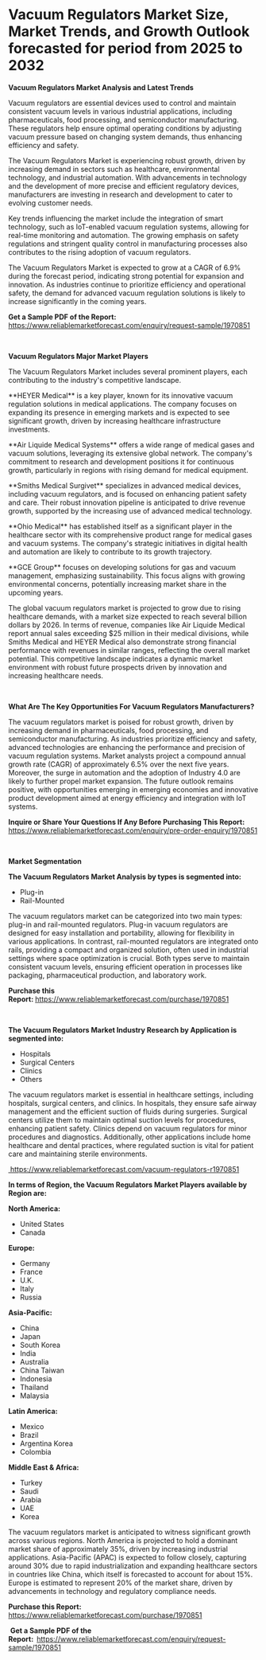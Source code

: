 <p><h1>Vacuum Regulators Market Size, Market Trends, and Growth Outlook forecasted for period from 2025 to 2032</h1></p><p><strong>Vacuum Regulators Market Analysis and Latest Trends</strong></p>
<p><p>Vacuum regulators are essential devices used to control and maintain consistent vacuum levels in various industrial applications, including pharmaceuticals, food processing, and semiconductor manufacturing. These regulators help ensure optimal operating conditions by adjusting vacuum pressure based on changing system demands, thus enhancing efficiency and safety.</p><p>The Vacuum Regulators Market is experiencing robust growth, driven by increasing demand in sectors such as healthcare, environmental technology, and industrial automation. With advancements in technology and the development of more precise and efficient regulatory devices, manufacturers are investing in research and development to cater to evolving customer needs. </p><p>Key trends influencing the market include the integration of smart technology, such as IoT-enabled vacuum regulation systems, allowing for real-time monitoring and automation. The growing emphasis on safety regulations and stringent quality control in manufacturing processes also contributes to the rising adoption of vacuum regulators.</p><p>The Vacuum Regulators Market is expected to grow at a CAGR of 6.9% during the forecast period, indicating strong potential for expansion and innovation. As industries continue to prioritize efficiency and operational safety, the demand for advanced vacuum regulation solutions is likely to increase significantly in the coming years.</p></p>
<p><strong>Get a Sample PDF of the Report:&nbsp;</strong> <a href="https://www.reliablemarketforecast.com/enquiry/request-sample/1970851?utm_campaign=3182&utm_medium=2&utm_source=Github&utm_content=ia&utm_term=13042025&utm_id=vacuum-regulators">https://www.reliablemarketforecast.com/enquiry/request-sample/1970851</a></p>
<p>&nbsp;</p>
<p><strong>Vacuum Regulators Major Market Players</strong></p>
<p><p>The Vacuum Regulators Market includes several prominent players, each contributing to the industry's competitive landscape. </p><p>**HEYER Medical** is a key player, known for its innovative vacuum regulation solutions in medical applications. The company focuses on expanding its presence in emerging markets and is expected to see significant growth, driven by increasing healthcare infrastructure investments.</p><p>**Air Liquide Medical Systems** offers a wide range of medical gases and vacuum solutions, leveraging its extensive global network. The company's commitment to research and development positions it for continuous growth, particularly in regions with rising demand for medical equipment.</p><p>**Smiths Medical Surgivet** specializes in advanced medical devices, including vacuum regulators, and is focused on enhancing patient safety and care. Their robust innovation pipeline is anticipated to drive revenue growth, supported by the increasing use of advanced medical technology.</p><p>**Ohio Medical** has established itself as a significant player in the healthcare sector with its comprehensive product range for medical gases and vacuum systems. The company's strategic initiatives in digital health and automation are likely to contribute to its growth trajectory.</p><p>**GCE Group** focuses on developing solutions for gas and vacuum management, emphasizing sustainability. This focus aligns with growing environmental concerns, potentially increasing market share in the upcoming years.</p><p>The global vacuum regulators market is projected to grow due to rising healthcare demands, with a market size expected to reach several billion dollars by 2026. In terms of revenue, companies like Air Liquide Medical report annual sales exceeding $25 million in their medical divisions, while Smiths Medical and HEYER Medical also demonstrate strong financial performance with revenues in similar ranges, reflecting the overall market potential. This competitive landscape indicates a dynamic market environment with robust future prospects driven by innovation and increasing healthcare needs.</p></p>
<p>&nbsp;</p>
<p><strong>What Are The Key Opportunities For Vacuum Regulators Manufacturers?</strong></p>
<p><p>The vacuum regulators market is poised for robust growth, driven by increasing demand in pharmaceuticals, food processing, and semiconductor manufacturing. As industries prioritize efficiency and safety, advanced technologies are enhancing the performance and precision of vacuum regulation systems. Market analysts project a compound annual growth rate (CAGR) of approximately 6.5% over the next five years. Moreover, the surge in automation and the adoption of Industry 4.0 are likely to further propel market expansion. The future outlook remains positive, with opportunities emerging in emerging economies and innovative product development aimed at energy efficiency and integration with IoT systems.</p></p>
<p><strong>Inquire or Share Your Questions If Any Before Purchasing This Report:</strong> <a href="https://www.reliablemarketforecast.com/enquiry/pre-order-enquiry/1970851?utm_campaign=3182&utm_medium=2&utm_source=Github&utm_content=ia&utm_term=13042025&utm_id=vacuum-regulators">https://www.reliablemarketforecast.com/enquiry/pre-order-enquiry/1970851</a></p>
<p>&nbsp;</p>
<p><strong>Market Segmentation</strong></p>
<p><strong>The Vacuum Regulators Market Analysis by types is segmented into:</strong></p>
<p><ul><li>Plug-in</li><li>Rail-Mounted</li></ul></p>
<p><p>The vacuum regulators market can be categorized into two main types: plug-in and rail-mounted regulators. Plug-in vacuum regulators are designed for easy installation and portability, allowing for flexibility in various applications. In contrast, rail-mounted regulators are integrated onto rails, providing a compact and organized solution, often used in industrial settings where space optimization is crucial. Both types serve to maintain consistent vacuum levels, ensuring efficient operation in processes like packaging, pharmaceutical production, and laboratory work.</p></p>
<p><strong>Purchase this Report:&nbsp;</strong><a href="https://www.reliablemarketforecast.com/purchase/1970851?utm_campaign=3182&utm_medium=2&utm_source=Github&utm_content=ia&utm_term=13042025&utm_id=vacuum-regulators">https://www.reliablemarketforecast.com/purchase/1970851</a></p>
<p>&nbsp;</p>
<p><strong>The Vacuum Regulators Market Industry Research by Application is segmented into:</strong></p>
<p><ul><li>Hospitals</li><li>Surgical Centers</li><li>Clinics</li><li>Others</li></ul></p>
<p><p>The vacuum regulators market is essential in healthcare settings, including hospitals, surgical centers, and clinics. In hospitals, they ensure safe airway management and the efficient suction of fluids during surgeries. Surgical centers utilize them to maintain optimal suction levels for procedures, enhancing patient safety. Clinics depend on vacuum regulators for minor procedures and diagnostics. Additionally, other applications include home healthcare and dental practices, where regulated suction is vital for patient care and maintaining sterile environments.</p></p>
<p><a href="https://www.reliablemarketforecast.com/vacuum-regulators-r1970851?utm_campaign=3182&utm_medium=2&utm_source=Github&utm_content=ia&utm_term=13042025&utm_id=vacuum-regulators">&nbsp;https://www.reliablemarketforecast.com/vacuum-regulators-r1970851</a></p>
<p><strong>In terms of Region, the Vacuum Regulators Market Players available by Region are:</strong></p>
<p>
    <p> <strong> North America: </strong>
        <ul>
            <li>United States</li>
            <li>Canada</li>
        </ul>
        </p> 
    <p> <strong> Europe: </strong>
        <ul>
            <li>Germany</li>
            <li>France</li>
            <li>U.K.</li>
            <li>Italy</li>
            <li>Russia</li>
        </ul>
        </p> 
    <p> <strong> Asia-Pacific: </strong>
        <ul>
            <li>China</li>
            <li>Japan</li>
            <li>South Korea</li>
            <li>India</li>
            <li>Australia</li>
            <li>China Taiwan</li>
            <li>Indonesia</li>
            <li>Thailand</li>
            <li>Malaysia</li>
        </ul>
        </p> 
    <p> <strong> Latin America: </strong>
        <ul>
            <li>Mexico</li>
            <li>Brazil</li>
            <li>Argentina Korea</li>
            <li>Colombia</li>
        </ul>
        </p> 
    <p> <strong> Middle East & Africa: </strong>
        <ul>
            <li>Turkey</li>
            <li>Saudi</li>
            <li>Arabia</li>
            <li>UAE</li>
            <li>Korea</li>
        </ul>
    </p>
    </p>
<p><p>The vacuum regulators market is anticipated to witness significant growth across various regions. North America is projected to hold a dominant market share of approximately 35%, driven by increasing industrial applications. Asia-Pacific (APAC) is expected to follow closely, capturing around 30% due to rapid industrialization and expanding healthcare sectors in countries like China, which itself is forecasted to account for about 15%. Europe is estimated to represent 20% of the market share, driven by advancements in technology and regulatory compliance needs.</p></p>
<p><strong>Purchase this Report: </strong><a href="https://www.reliablemarketforecast.com/purchase/1970851?utm_campaign=3182&utm_medium=2&utm_source=Github&utm_content=ia&utm_term=13042025&utm_id=vacuum-regulators">https://www.reliablemarketforecast.com/purchase/1970851</a></p>
<p>&nbsp;<strong>Get a Sample PDF of the Report:&nbsp;&nbsp;</strong><a href="https://www.reliablemarketforecast.com/enquiry/request-sample/1970851?utm_campaign=3182&utm_medium=2&utm_source=Github&utm_content=ia&utm_term=13042025&utm_id=vacuum-regulators">https://www.reliablemarketforecast.com/enquiry/request-sample/1970851</a></p>
<p><strong></strong></p>
<p><p></p><p></p><p></p></p>